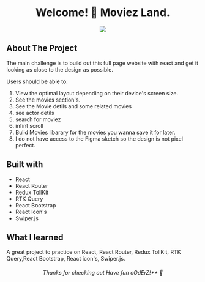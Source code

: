 <h1 align="center">
 Welcome! 👋 Moviez Land.
</h1>

<p align="center">
 <img src="./design/desktop-preview.jpg"/>
</p>

## About The Project
The main challenge is to build out this full page website with react and get it looking as close to the design as possible.

Users should be able to:

1. View the optimal layout depending on their device's screen size.
2. See the movies section's.
3. See the Movie detils and some related movies
4. see actor detils
5. search for moviez
6. infint scroll
7. Bulid Movies libarary for the movies you wanna save it for later. 
8. I do not have access to the Figma sketch so the design is not pixel perfect.

## Built with
 * React
 * React Router
 * Redux TollKit
 * RTK Query
 * React Bootstrap
 * React Icon's
 * Swiper.js
 
## What I learned
A great project to practice on React, React Router, Redux TollKit, RTK Query,React Bootstrap, React icon's, Swiper.js.

<h6 align="center">
 Thanks for checking out Have fun cOdErZ!** 🚀
</h6>
